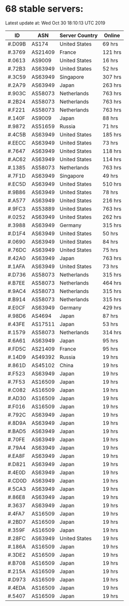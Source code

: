 # 68 stable servers:

Latest update at: Wed Oct 30 18:10:13 UTC 2019

| ID | ASN | Server Country | Online |
| -- | --- | -------------- | ------ |
| #.D09B | AS174 | United States | 69 hrs |
| #.3769 | AS21409 | France | 121 hrs |
| #.0613 | AS9009 | United States | 16 hrs |
| #.72B3 | AS63949 | United States | 52 hrs |
| #.3C59 | AS63949 | Singapore | 307 hrs |
| #.2A79 | AS63949 | Japan | 263 hrs |
| #.903C | AS58073 | Netherlands | 763 hrs |
| #.2B24 | AS58073 | Netherlands | 763 hrs |
| #.F221 | AS58073 | Netherlands | 763 hrs |
| #.140F | AS9009 | Japan | 88 hrs |
| #.9872 | AS51659 | Russia | 71 hrs |
| #.4C5B | AS63949 | United States | 185 hrs |
| #.EECC | AS63949 | United States | 73 hrs |
| #.7647 | AS63949 | United States | 118 hrs |
| #.AC62 | AS63949 | United States | 114 hrs |
| #.1385 | AS58073 | Netherlands | 763 hrs |
| #.7F1D | AS63949 | Singapore | 49 hrs |
| #.EC5D | AS63949 | United States | 510 hrs |
| #.9B86 | AS63949 | United States | 78 hrs |
| #.A577 | AS63949 | United States | 216 hrs |
| #.9FC3 | AS53889 | United States | 763 hrs |
| #.0252 | AS63949 | United States | 262 hrs |
| #.3988 | AS63949 | Germany | 315 hrs |
| #.D1F4 | AS63949 | United States | 50 hrs |
| #.0690 | AS63949 | United States | 84 hrs |
| #.76DC | AS63949 | United States | 75 hrs |
| #.42A0 | AS63949 | Japan | 763 hrs |
| #.1AFA | AS63949 | United States | 73 hrs |
| #.D736 | AS58073 | Netherlands | 315 hrs |
| #.B7EE | AS58073 | Netherlands | 464 hrs |
| #.9AC4 | AS58073 | Netherlands | 315 hrs |
| #.B914 | AS58073 | Netherlands | 315 hrs |
| #.E0CF | AS63949 | Germany | 429 hrs |
| #.98D6 | AS4694 | Japan | 87 hrs |
| #.43FE | AS17511 | Japan | 53 hrs |
| #.1579 | AS58073 | Netherlands | 314 hrs |
| #.6A61 | AS63949 | Japan | 95 hrs |
| #.FD5C | AS21409 | France | 95 hrs |
| #.14D9 | AS49392 | Russia | 19 hrs |
| #.861D | AS45102 | China | 19 hrs |
| #.F523 | AS63949 | Japan | 19 hrs |
| #.7F53 | AS16509 | Japan | 19 hrs |
| #.C082 | AS16509 | Japan | 19 hrs |
| #.AD30 | AS16509 | Japan | 19 hrs |
| #.F016 | AS16509 | Japan | 19 hrs |
| #.792C | AS63949 | Japan | 19 hrs |
| #.8D9A | AS63949 | Japan | 19 hrs |
| #.BAD5 | AS63949 | Japan | 19 hrs |
| #.70FE | AS63949 | Japan | 19 hrs |
| #.79A4 | AS63949 | Japan | 19 hrs |
| #.EA8F | AS63949 | Japan | 19 hrs |
| #.D821 | AS63949 | Japan | 19 hrs |
| #.4E0D | AS63949 | Japan | 19 hrs |
| #.CD0D | AS63949 | Japan | 19 hrs |
| #.5CA3 | AS63949 | Japan | 19 hrs |
| #.86E8 | AS63949 | Japan | 19 hrs |
| #.3637 | AS63949 | Japan | 19 hrs |
| #.4FA7 | AS16509 | Japan | 19 hrs |
| #.2BD7 | AS16509 | Japan | 19 hrs |
| #.359F | AS16509 | Japan | 19 hrs |
| #.28FC | AS63949 | United States | 19 hrs |
| #.186A | AS16509 | Japan | 19 hrs |
| #.3DE2 | AS16509 | Japan | 19 hrs |
| #.B708 | AS16509 | Japan | 19 hrs |
| #.215A | AS16509 | Japan | 19 hrs |
| #.D973 | AS16509 | Japan | 19 hrs |
| #.4EDA | AS16509 | Japan | 19 hrs |
| #.5407 | AS16509 | Japan | 19 hrs |

